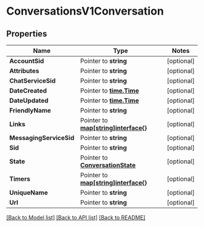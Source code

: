 # ConversationsV1Conversation

## Properties
Name | Type | Notes
------------ | ------------- | -------------
**AccountSid** | Pointer to **string** | [optional] 
**Attributes** | Pointer to **string** | [optional] 
**ChatServiceSid** | Pointer to **string** | [optional] 
**DateCreated** | Pointer to [**time.Time**](time.Time.md) | [optional] 
**DateUpdated** | Pointer to [**time.Time**](time.Time.md) | [optional] 
**FriendlyName** | Pointer to **string** | [optional] 
**Links** | Pointer to [**map[string]interface{}**](.md) | [optional] 
**MessagingServiceSid** | Pointer to **string** | [optional] 
**Sid** | Pointer to **string** | [optional] 
**State** | Pointer to [**ConversationState**](conversation_state.md) | [optional] 
**Timers** | Pointer to [**map[string]interface{}**](.md) | [optional] 
**UniqueName** | Pointer to **string** | [optional] 
**Url** | Pointer to **string** | [optional] 

[[Back to Model list]](../README.md#documentation-for-models) [[Back to API list]](../README.md#documentation-for-api-endpoints) [[Back to README]](../README.md)


